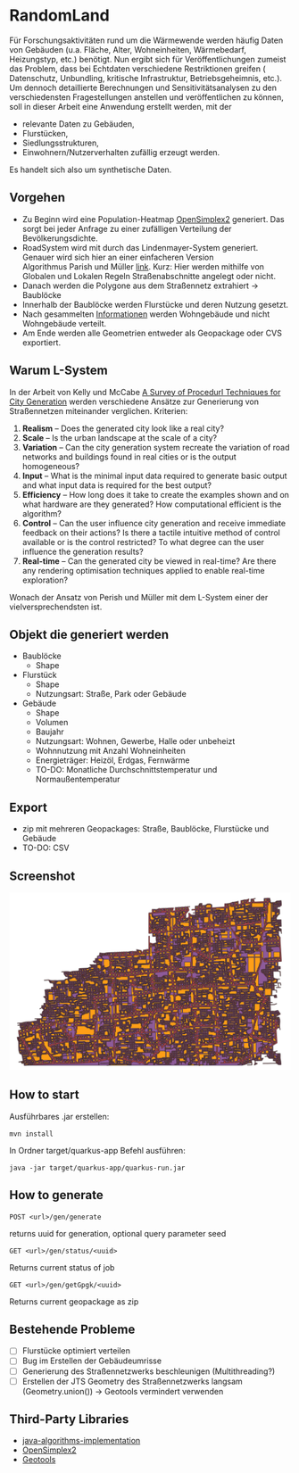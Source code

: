 # RandomLand

Für Forschungsaktivitäten rund um die Wärmewende werden häufig Daten von Gebäuden (u.a. Fläche, Alter, Wohneinheiten,
Wärmebedarf, Heizungstyp, etc.) benötigt.
Nun ergibt sich für Veröffentlichungen zumeist das Problem, dass bei Echtdaten verschiedene Restriktionen greifen (
Datenschutz, Unbundling, kritische Infrastruktur, Betriebsgeheimnis, etc.).
Um dennoch detaillierte Berechnungen und Sensitivitätsanalysen zu den verschiedensten Fragestellungen anstellen und
veröffentlichen zu können, soll in dieser Arbeit eine Anwendung erstellt werden, mit der

- relevante Daten zu Gebäuden,
- Flurstücken,
- Siedlungsstrukturen,
- Einwohnern/Nutzerverhalten zufällig erzeugt werden.

Es handelt sich also um synthetische Daten.

## Vorgehen

- Zu Beginn wird eine Population-Heatmap [OpenSimplex2](https://github.com/phishman3579/java-algorithms-implementation)
  generiert. Das sorgt bei jeder Anfrage zu einer zufälligen Verteilung der Bevölkerungsdichte.
- RoadSystem wird mit durch das Lindenmayer-System generiert. Genauer wird sich hier an einer einfacheren Version  
  Algorithmus Parish und Müller [link](https://cgl.ethz.ch/Downloads/Publications/Papers/2001/p_Par01.pdf). Kurz: Hier
  werden mithilfe von Globalen und Lokalen Regeln Straßenabschnitte angelegt oder nicht.
- Danach werden die Polygone aus dem Straßennetz extrahiert -> Baublöcke
- Innerhalb der Baublöcke werden Flurstücke und deren Nutzung gesetzt.
- Nach
  gesammelten [Informationen](https://www.gebaeudeforum.de/wissen/zahlen-daten/gebaeudereport-2023/interaktive-diagramme/kapitel-1/)
  werden Wohngebäude und nicht Wohngebäude verteilt.
- Am Ende werden alle Geometrien entweder als Geopackage oder CVS exportiert.

## Warum L-System

In der Arbeit von Kelly und
McCabe [A Survey of Procedurl Techniques for City Generation](http://www.citygen.net/files/Procedural_City_Generation_Survey.pdf)
werden verschiedene Ansätze zur Generierung von Straßennetzen miteinander verglichen.
Kriterien:

1. **Realism** – Does the generated city look like a real city?
2. **Scale** – Is the urban landscape at the scale of a city?
3. **Variation** – Can the city generation system recreate the
   variation of road networks and buildings found in real cities or
   is the output homogeneous?
4. **Input** – What is the minimal input data required to generate
   basic output and what input data is required for the best
   output?
5. **Efficiency** – How long does it take to create the examples
   shown and on what hardware are they generated? How
   computational efficient is the algorithm?
6. **Control** – Can the user influence city generation and receive
   immediate feedback on their actions? Is there a tactile intuitive
   method of control available or is the control restricted? To
   what degree can the user influence the generation results?
7. **Real-time** – Can the generated city be viewed in real-time?
   Are there any rendering optimisation techniques applied to
   enable real-time exploration?

Wonach der Ansatz von Perish und Müller mit dem L-System einer der vielversprechendsten ist.

## Objekt die generiert werden

- Baublöcke
    - Shape
- Flurstück
    - Shape
    - Nutzungsart: Straße, Park oder Gebäude
- Gebäude
    - Shape
    - Volumen
    - Baujahr
    - Nutzungsart: Wohnen, Gewerbe, Halle oder unbeheizt
    - Wohnnutzung mit Anzahl Wohneinheiten
    - Energieträger: Heizöl, Erdgas, Fernwärme
    - TO-DO: Monatliche Durchschnittstemperatur und Normaußentemperatur

## Export

- zip mit mehreren Geopackages: Straße, Baublöcke, Flurstücke und Gebäude
- TO-DO: CSV

## Screenshot

<img src="screenshot.png" alt="screenshot">

## How to start

Ausführbares .jar erstellen:

 ```
 mvn install
 ```

In Ordner target/quarkus-app Befehl ausführen:

 ```
 java -jar target/quarkus-app/quarkus-run.jar
 ```

## How to generate

```
POST <url>/gen/generate
```

returns uuid for generation, optional query parameter seed

```
GET <url>/gen/status/<uuid>
```

Returns current status of job

```
GET <url>/gen/getGpgk/<uuid>
```

Returns current geopackage as zip

## Bestehende Probleme

- [ ] Flurstücke optimiert verteilen
- [ ] Bug im Erstellen der Gebäudeumrisse
- [ ] Generierung des Straßennetzwerks beschleunigen (Multithreading?)
- [ ] Erstellen der JTS Geometry des Straßennetzwerks langsam (Geometry.union()) -> Geotools vermindert verwenden

## Third-Party Libraries

- [java-algorithms-implementation](https://github.com/phishman3579/java-algorithms-implementation)
- [OpenSimplex2](https://github.com/KdotJPG/OpenSimplex2)
- [Geotools](https://www.geotools.org/)


